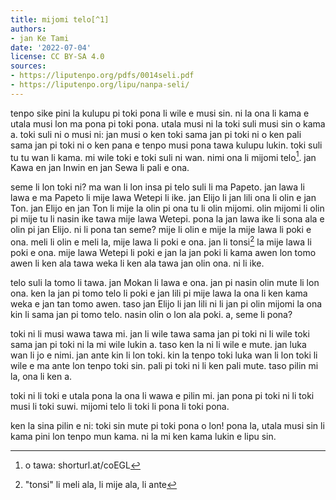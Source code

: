 ```yaml
---
title: mijomi telo[^1]
authors:
- jan Ke Tami
date: '2022-07-04'
license: CC BY-SA 4.0
sources:
- https://liputenpo.org/pdfs/0014seli.pdf
- https://liputenpo.org/lipu/nanpa-seli/
---
```


tenpo sike pini la kulupu pi toki pona li wile e musi sin. ni la ona li kama e utala musi lon ma pona pi toki pona. utala musi ni la toki suli musi sin o kama a. toki suli ni o musi ni: jan musi o ken toki sama jan pi toki ni o ken pali sama jan pi toki ni o ken pana e tenpo musi pona tawa kulupu lukin. toki suli tu tu wan li kama. mi wile toki e toki suli ni wan. nimi ona li mijomi telo[^1]. jan Kawa en jan Inwin en jan Sewa li pali e ona.

seme li lon toki ni? ma wan li lon insa pi telo suli li ma Papeto. jan lawa li lawa e ma Papeto li mije lawa Wetepi li ike. jan Elijo li jan lili ona li olin e jan Ton. jan Elijo en jan Ton li mije la olin pi ona tu li olin mijomi. olin mijomi li olin pi mije tu li nasin ike tawa mije lawa Wetepi. pona la jan lawa ike li sona ala e olin pi jan Elijo. ni li pona tan seme? mije li olin e mije la mije lawa li poki e ona. meli li olin e meli la, mije lawa li poki e ona. jan li tonsi[^2] la mije lawa li poki e ona. mije lawa Wetepi li poki e jan la jan poki li kama awen lon tomo awen li ken ala tawa weka li ken ala tawa jan olin ona. ni li ike.

[^1]: o tawa: shorturl.at/coEGL
[^2]: "tonsi" li meli ala, li mije ala, li ante

telo suli la tomo li tawa. jan Mokan li lawa e ona. jan pi nasin olin mute li lon ona. ken la jan pi tomo telo li poki e jan lili pi mije lawa la ona li ken kama weka e jan tan tomo awen. taso jan Elijo li jan lili ni li jan pi olin mijomi la ona kin li sama jan pi tomo telo. nasin olin o lon ala poki. a, seme li pona?

toki ni li musi wawa tawa mi. jan li wile tawa sama jan pi toki ni li wile toki sama jan pi toki ni la mi wile lukin a. taso ken la ni li wile e mute. jan luka wan li jo e nimi. jan ante kin li lon toki. kin la tenpo toki luka wan li lon toki li wile e ma ante lon tenpo toki sin. pali pi toki ni li ken pali mute. taso pilin mi la, ona li ken a.

toki ni li toki e utala pona la ona li wawa e pilin mi. jan pona pi toki ni li toki musi li toki suwi. mijomi telo li toki li pona li toki pona.

ken la sina pilin e ni: toki sin mute pi toki pona o lon! pona la, utala musi sin li kama pini lon tenpo mun kama. ni la mi ken kama lukin e lipu sin.
